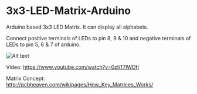 # 3x3-LED-Matrix-Arduino
Arduino based 3x3 LED Matrix. It can display all alphabets.

Connect positive terminals of LEDs to pin 8, 9 & 10 and negative terminals of LEDs to pin 5, 6 & 7 of arduino.

![Alt text](http://pcbheaven.com/wikipages/images/howkeymatricesworks_1277657675.png "Circuit")

Video: https://www.youtube.com/watch?v=0zIjT7lWDfI

Matrix Concept: http://pcbheaven.com/wikipages/How_Key_Matrices_Works/





